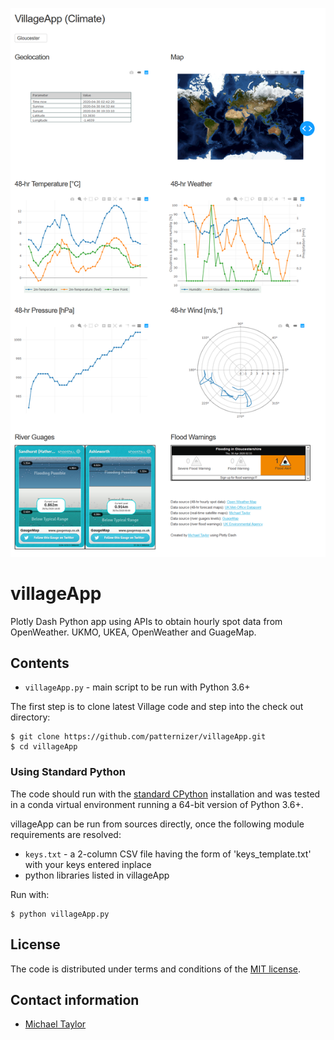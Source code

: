 ![image](https://github.com/patternizer/villageApp/blob/master/villageApp.png)

# villageApp

Plotly Dash Python app using APIs to obtain hourly spot data from OpenWeather. UKMO, UKEA, OpenWeather and GuageMap.

## Contents

* `villageApp.py` - main script to be run with Python 3.6+

The first step is to clone latest Village code and step into the check out directory: 

    $ git clone https://github.com/patternizer/villageApp.git
    $ cd villageApp
    
### Using Standard Python 

The code should run with the [standard CPython](https://www.python.org/downloads/) installation and was tested 
in a conda virtual environment running a 64-bit version of Python 3.6+.

villageApp can be run from sources directly, once the following module requirements are resolved:

* `keys.txt` - a 2-column CSV file having the form of 'keys_template.txt' with your keys entered inplace
* python libraries listed in villageApp

Run with:

    $ python villageApp.py
        
## License

The code is distributed under terms and conditions of the [MIT license](https://opensource.org/licenses/MIT).

## Contact information

* [Michael Taylor](https://patternizer.github.io)

